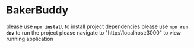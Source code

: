 # BakerBuddy

please use **`npm install`** to install project dependencies
please use **`npm run dev`** to run the project
please navigate to "http://localhost:3000" to view running application

